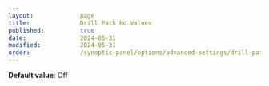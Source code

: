 ```yaml
---
layout:             page
title:              Drill Path No Values
published:          true
date:               2024-05-31
modified:           2024-05-31
order:              /synoptic-panel/options/advanced-settings/drill-path-no-values
---
```

**Default value**: Off